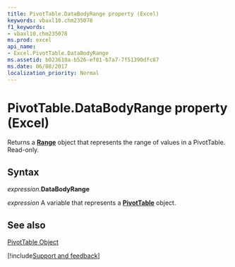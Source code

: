 ```yaml
---
title: PivotTable.DataBodyRange property (Excel)
keywords: vbaxl10.chm235078
f1_keywords:
- vbaxl10.chm235078
ms.prod: excel
api_name:
- Excel.PivotTable.DataBodyRange
ms.assetid: b023618a-b526-ef81-b7a7-7f51390dfc87
ms.date: 06/08/2017
localization_priority: Normal
---
```



# PivotTable.DataBodyRange property (Excel)

Returns a  **[Range](Excel.Range(object).md)** object that represents the range of values in a PivotTable. Read-only.


## Syntax

_expression_.**DataBodyRange**

_expression_ A variable that represents a **[PivotTable](Excel.PivotTable.md)** object.


## See also


[PivotTable Object](Excel.PivotTable.md)

[!include[Support and feedback](~/includes/feedback-boilerplate.md)]